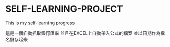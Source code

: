 # SELF-LEARNING-PROJECT
This is my self-learning progress

這是一個自動抓取銀行匯率
並且在EXCEL上自動帶入公式的檔案
並以日期作為檔名儲存起來
